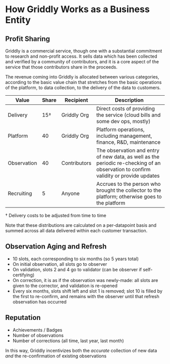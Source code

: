 # How Griddly Works as a Business Entity

## Profit Sharing

Griddly is a commercial service, though one with a substantial commitment to research and non-profit access. It sells data which has been collected and verified by a community of contributors, and it is a core aspect of the service that those contributors share in the proceeds.

The revenue coming into Griddly is allocated between various categories, according to the basic value chain that stretches from the basic operations of the platform, to data collection, to the delivery of the data to customers.

| Value       | Share | Recipient    | Description
| ----------- | ----- | -----------  | -----------
| Delivery    | 15†   | Griddly Org  | Direct costs of providing the service (cloud bills and some dev ops, mostly)
| Platform    | 40    | Griddly Org  | Platform operations, including management, finance, R&D, maintenance
| Observation | 40    | Contributors | The observation and entry of new data, as well as the periodic re-checking of an observation to confirm validity or provide updates
| Recruiting  | 5     | Anyone      | Accrues to the person who brought the collector to the platform; otherwise goes to the platform

† Delivery costs to be adjusted from time to time

Note that these distributions are calculated on a per-datapoint basis and summed across all data delivered within each customer transaction.

## Observation Aging and Refresh

* 10 slots, each corresponding to six months (so 5 years total)
* On initial observation, all slots go to observer
* On validation, slots 2 and 4 go to validator (can be observer if self-certifying)
* On correction, it is as if the observation was newly-made: all slots are given to the corrector, and validation is re-opened
* Every six months, slots shift left and slot 1 is removed; slot 10 is filled by the first to re-confirm, and remains with the observer until that refresh observation has occurred

## Reputation

* Achievements / Badges
* Number of observations
* Number of corrections (all time, last year, last month)

In this way, Griddly incentivizes both the *accurate* collection of new data *and* the re-confirmation of existing observations
